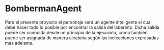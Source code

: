 # BombermanAgent
Para el presente proyecto el personaje será un agente inteligente el cual debe hacer todo lo posible por encontrar la salida del laberinto. Dicha salida puede ser conocida desde un principio de la ejecución, como también puede ser asignada de manera aleatoria según las indicaciones expresadas mas adelante.
